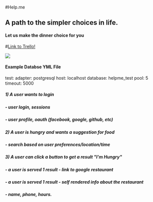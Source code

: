 #Help.me

## A path to the simpler choices in life.
#### Let us make the dinner choice for you

#[Link to Trello!](https://trello.com/b/YaWsIABY/help-me)


![](http://emilymeixin.files.wordpress.com/2013/09/ios7_icon_redesign_by_ida_swarczewskaja.png)


#### Example Databse YML File
test:
  adapter: postgresql
  host: localhost
  database: helpme_test
  pool: 5
  timeout: 5000

##### 1) A user wants to login
#####		- user login, sessions
#####		- user profile, oauth (facebook, google, github, etc)
##### 2) A user is hungry and wants a suggestion for food
##### 	  - search based on user preferences/location/time
##### 3) A user can click a button to get a result "I'm Hungry"
#####		- a user is served 1 result - link to google restaurant
#####		- a user is served 1 result - self rendered info about the restaurant
#####			- name, phone, hours.